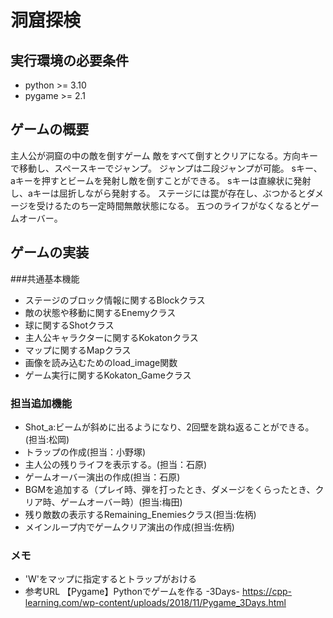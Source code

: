 #  洞窟探検
## 実行環境の必要条件
* python >= 3.10
* pygame >= 2.1

## ゲームの概要
主人公が洞窟の中の敵を倒すゲーム
敵をすべて倒すとクリアになる。方向キーで移動し、スペースキーでジャンプ。
ジャンプは二段ジャンプが可能。
sキー、aキーを押すとビームを発射し敵を倒すことができる。
sキーは直線状に発射し、aキーは屈折しながら発射する。
ステージには罠が存在し、ぶつかるとダメージを受けるたのち一定時間無敵状態になる。
五つのライフがなくなるとゲームオーバー。

## ゲームの実装
###共通基本機能
* ステージのブロック情報に関するBlockクラス
* 敵の状態や移動に関するEnemyクラス
* 球に関するShotクラス
* 主人公キャラクターに関するKokatonクラス
* マップに関するMapクラス
* 画像を読み込むためのload_image関数
* ゲーム実行に関するKokaton_Gameクラス
### 担当追加機能
* Shot_a:ビームが斜めに出るようになり、2回壁を跳ね返ることができる。(担当:松岡)
* トラップの作成(担当：小野塚)
* 主人公の残りライフを表示する。(担当：石原)
* ゲームオーバー演出の作成(担当：石原)
* BGMを追加する（プレイ時、弾を打ったとき、ダメージをくらったとき、クリア時、ゲームオーバー時）(担当:梅田)
* 残り敵数の表示するRemaining_Enemiesクラス(担当:佐柄)
* メインループ内でゲームクリア演出の作成(担当:佐柄)
### メモ
* 'W'をマップに指定するとトラップがおける
* 参考URL
【Pygame】Pythonでゲームを作る -3Days-
https://cpp-learning.com/wp-content/uploads/2018/11/Pygame_3Days.html